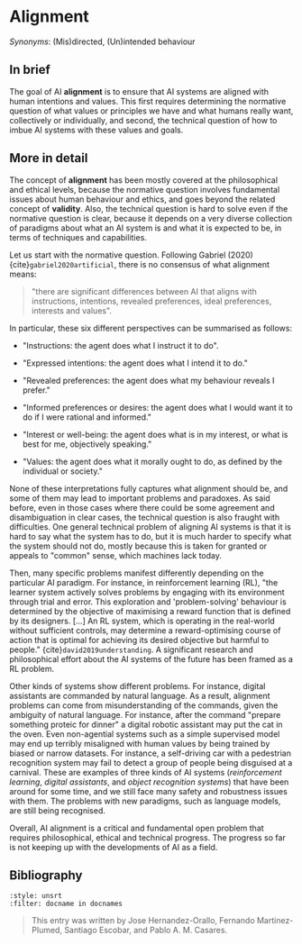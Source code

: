 # Alignment

*Synonyms*: (Mis)directed, (Un)intended behaviour

## In brief

The goal of AI **alignment** is to ensure that AI
systems are aligned with human intentions and values. This first
requires determining the normative question of what values or principles
we have and what humans really want, collectively or individually, and
second, the technical question of how to imbue AI systems with these
values and goals.

## More in detail

The concept of **alignment** has been mostly
covered at the philosophical and ethical levels, because the normative
question involves fundamental issues about human behaviour and ethics,
and goes beyond the related concept of
**validity**. Also, the technical question is
hard to solve even if the normative question is clear, because it
depends on a very diverse collection of paradigms about what an AI
system is and what it is expected to be, in terms of techniques and
capabilities.

Let us start with the normative question. Following Gabriel (2020) {cite}`gabriel2020artificial`,
there is no consensus of what alignment means: 
> "there are significant differences between AI that aligns with instructions, intentions, revealed preferences, ideal preferences, interests and values". 

In particular, these six different perspectives can be summarised as follows:

-   "Instructions: the agent does what I instruct it to do".

-   "Expressed intentions: the agent does what I intend it to do."

-   "Revealed preferences: the agent does what my behaviour reveals I
    prefer."

-   "Informed preferences or desires: the agent does what I would want
    it to do if I were rational and informed."

-   "Interest or well-being: the agent does what is in my interest, or
    what is best for me, objectively speaking."

-   "Values: the agent does what it morally ought to do, as defined by
    the individual or society."

None of these interpretations fully captures what alignment should be,
and some of them may lead to important problems and paradoxes. As said
before, even in those cases where there could be some agreement and
disambiguation in clear cases, the technical question is also fraught
with difficulties. One general technical problem of aligning AI systems
is that it is hard to say what the system has to do, but it is much
harder to specify what the system should not do, mostly because this is
taken for granted or appeals to "common" sense, which machines lack
today.

Then, many specific problems manifest differently depending on the
particular AI paradigm. For instance, in reinforcement learning (RL),
"the learner system actively solves problems by engaging with its
environment through trial and error. This exploration and
'problem-solving' behaviour is determined by the objective of maximising
a reward function that is defined by its designers. \[\...\] An RL
system, which is operating in the real-world without sufficient
controls, may determine a reward-optimising course of action that is
optimal for achieving its desired objective but harmful to people."
{cite}`david2019understanding`. A significant research and philosophical effort about the
AI systems of the future has been framed as a RL problem.

Other kinds of systems show different problems. For instance, digital
assistants are commanded by natural language. As a result, alignment
problems can come from misunderstanding of the commands, given the
ambiguity of natural language. For instance, after the command "prepare
something proteic for dinner" a digital robotic assistant may put the
cat in the oven. Even non-agential systems such as a simple supervised
model may end up terribly misaligned with human values by being trained
by biased or narrow datasets. For instance, a self-driving car with a
pedestrian recognition system may fail to detect a group of people being
disguised at a carnival. These are examples of three kinds of AI systems
(*reinforcement learning*, *digital assistants*, and *object recognition
systems*) that have been around for some time, and we still face many
safety and robustness issues with them. The problems with new paradigms,
such as language models, are still being recognised.

Overall, AI alignment is a critical and fundamental open problem that
requires philosophical, ethical and technical progress. The progress so
far is not keeping up with the developments of AI as a field.

## Bibliography

```{bibliography}
:style: unsrt
:filter: docname in docnames
```

> This entry was written by Jose Hernandez-Orallo, Fernando Martinez-Plumed, Santiago Escobar, and Pablo A. M. Casares.

